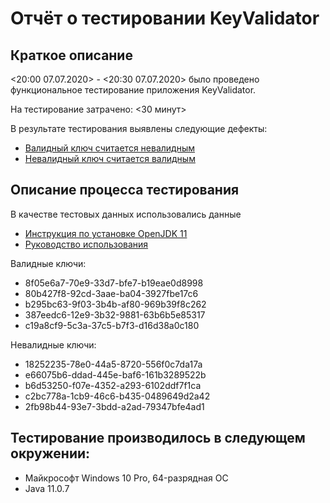 # Отчёт о тестировании KeyValidator

## Краткое описание

<20:00 07.07.2020> - <20:30 07.07.2020> было проведено функциональное
тестирование приложения KeyValidator.

На тестирование затрачено: <30 минут>

В результате тестирования выявлены следующие дефекты:
* [Валидный ключ считается невалидным](https://github.com/ZSemen47/KeyValidator/issues/1#issue-698224208)
* [Невалидный ключ считается валидным](https://github.com/ZSemen47/KeyValidator/issues/3#issue-698225249)


## Описание процесса тестирования

В качестве тестовых данных использовались данные 
* [Инструкция по установке OpenJDK 11](https://github.com/netology-code/javaqa-homeworks/blob/master/intro/openjdk11-manual.md) 
* [Руководство использования](https://github.com/netology-code/javaqa-homeworks/blob/master/intro/user-manual.md)

Валидные ключи:
* 8f05e6a7-70e9-33d7-bfe7-b19eae0d8998
* 80b427f8-92cd-3aae-ba04-3927fbe17c6
* b295bc63-9f03-3b4b-af80-969b39f8c262
* 387eedc6-12e9-3b32-9881-63b6b5e85317
* c19a8cf9-5c3a-37c5-b7f3-d16d38a0c180

Невалидные ключи:
* 18252235-78e0-44a5-8720-556f0c7da17a
* e66075b6-ddad-445e-baf6-161b3289522b
* b6d53250-f07e-4352-a293-6102ddf7f1ca
* c2bc778a-1cb9-46c6-b435-0489649d2a42
* 2fb98b44-93e7-3bdd-a2ad-79347bfe4ad1

## Тестирование производилось в следующем окружении:

* Майкрософт Windows 10 Pro, 64-разрядная ОС
* Java 11.0.7
